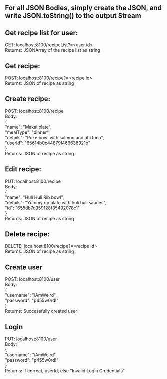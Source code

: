 ## For all JSON Bodies, simply create the JSON, and write JSON.toString() to the output Stream

## Get recipe list for user:  
GET: localhost:8100/recipeList?=\<user id\> \
Returns: JSONArray of the recipe list as string 

## Get recipe: 
POST: localhost:8100/recipe?=\<recipe id\> \
Returns: JSON of recipe as string

## Create recipe: 
POST: localhost:8100/recipe \
Body: \
{ \
    "name": "Makai plate", \
    "mealType": "dinner", \
    "details": "Poke bowl with salmon and ahi tuna", \
    "userId": "65614b0c44879f466638921b" \
} \
Returns: JSON of recipe as string 

## Edit recipe: 
PUT: localhost:8100/recipe \
Body: \
{ \
    "name": "Huli Huli Rib bowl", \
    "details": "Yummy rip plate with huli huli sauces", \
    "id": "655db7d359128f35492078c1" \
} \
Returns: JSON of recipe as string 

## Delete recipe:
DELETE: localhost:8100/recipe?=\<recipe id\> \
Returns: JSON of recipe as string 

## Create user 
POST: localhost:8100/user \
Body: \
{ \
    "username": "iAmWeird",  \
    "password": "p455w0rd!" \
} \
Returns: Successfully created user <username> 

## Login
PUT: localhost:8100/user \
Body: \
{ \
    "username": "iAmWeird",  \
    "password": "p455w0rd!" \
} \
Returns: if correct, userId, else "Invalid Login Credentials"

